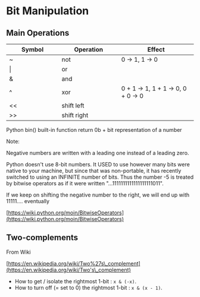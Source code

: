 # Bit Manipulation

## Main Operations

<table><thead><tr><th width="125">Symbol</th><th width="144.33333333333331">Operation </th><th>Effect</th></tr></thead><tbody><tr><td>~</td><td>not</td><td>0 -> 1, 1 -> 0</td></tr><tr><td>|</td><td>or</td><td></td></tr><tr><td>&#x26;</td><td>and</td><td></td></tr><tr><td>^</td><td>xor</td><td>0 + 1 -> 1, 1 + 1 -> 0, 0 + 0 -> 0</td></tr><tr><td>&#x3C;&#x3C;</td><td>shift left</td><td></td></tr><tr><td>>></td><td>shift right</td><td></td></tr></tbody></table>

Python bin() built-in function return 0b + bit representation of a number

Note:&#x20;

Negative numbers are written with a leading one instead of a leading zero.

Python doesn't use 8-bit numbers. It USED to use however many bits were native to your machine, but since that was non-portable, it has recently switched to using an INFINITE number of bits. Thus the number -5 is treated by bitwise operators as if it were written "...1111111111111111111011".

If we keep on shifting the negative number to the right, we will end up with 11111.... eventually

[https://wiki.python.org/moin/BitwiseOperators](https://wiki.python.org/moin/BitwiseOperators)

## Two-complements

From Wiki

[https://en.wikipedia.org/wiki/Two%27s\_complement](https://en.wikipedia.org/wiki/Two's\_complement)

* How to get / isolate the rightmost 1-bit : `x & (-x)`.
* How to turn off (= set to 0) the rightmost 1-bit : `x & (x - 1)`.

